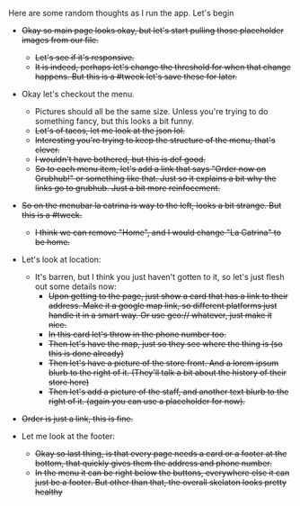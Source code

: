 Here are some random thoughts as I run the app.
Let's begin

* ~~Okay so main page looks okay, but let's start pulling those placeholder images from our file.~~
	* ~~Let's see if it's responsive.~~
	* ~~It is indeed, perhaps let's change the threshold for when that change happens. But this is a #tweek let's save these for later.~~

* Okay let's checkout the menu.
	* Pictures should all be the same size. Unless you're trying to do something fancy, but this looks a bit funny.
	* ~~Lot's of tacos, let me look at the json lol.~~
	* ~~Interesting you're trying to keep the structure of the menu, that's clever.~~
	* ~~I wouldn't have bothered, but this is def good.~~
	* ~~So to each menu item, let's add a link that says "Order now on Grubhub!" or something like that. Just so it explains a bit why the links go to grubhub. Just a bit more reinfocement.~~

* ~~So on the menubar la catrina is way to the left, looks a bit strange. But this is a #tweek.~~
	* ~~I think we can remove "Home", and I would change "La Catrina" to be home.~~

* Let's look at location: 
	* It's barren, but I think you just haven't gotten to it, so let's just flesh out some details now:
		* ~~Upon getting to the page, just show a card that has a link to their address. Make it a google map link, so different platforms just handle it in a smart way. Or use geo:// whatever, just make it nice.~~
		* ~~In this card let's throw in the phone number too.~~
		* ~~Then let's have the map, just so they see where the thing is (so this is done already)~~
		* ~~Then let's have a picture of the store front. And a lorem ipsum blurb to the right of it. (They'll talk a bit about the history of their store here)~~
		* ~~Then let's add a picture of the staff, and another text blurb to the right of it. (again you can use a placeholder for now).~~

* ~~Order is just a link, this is fine.~~

* Let me look at the footer:
	* ~~Okay so last thing, is that every page needs a card or a footer at the bottom, that quickly gives them the address and phone number.~~
	* ~~In the menu it can be right below the buttons, everywhere else it can just be a footer. But other than that, the overall skelaton looks pretty healthy~~
